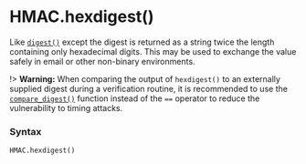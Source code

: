 # HMAC.hexdigest()

Like [`digest()`](/modules/hmac/HMAC/digest.md) except the digest is returned as a string twice the length containing only hexadecimal digits. This may be used to exchange the value safely in email or other non-binary environments.

!> **Warning:** When comparing the output of `hexdigest()` to an externally supplied digest during a verification routine, it is recommended to use the [`compare_digest()`](/modules/hmac/compare_digest.md) function instead of the `==` operator to reduce the vulnerability to timing attacks.

### Syntax

```python
HMAC.hexdigest()
```